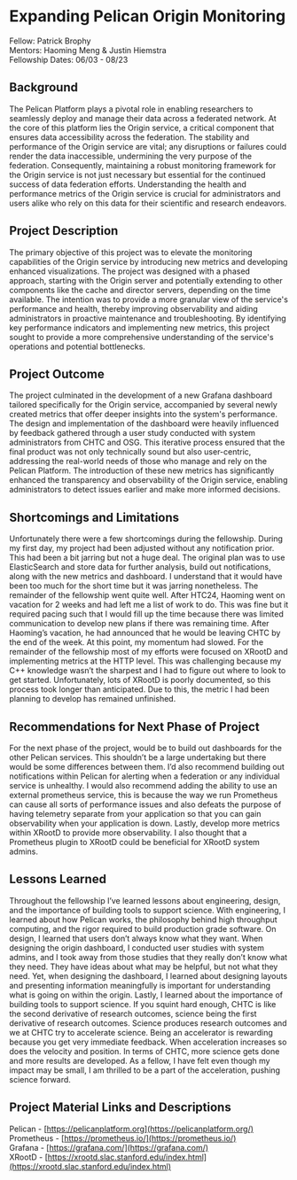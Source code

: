# Expanding Pelican Origin Monitoring

Fellow: Patrick Brophy  
Mentors: Haoming Meng & Justin Hiemstra  
Fellowship Dates: 06/03 \- 08/23

## Background

The Pelican Platform plays a pivotal role in enabling researchers to seamlessly deploy and manage their data across a federated network. At the core of this platform lies the Origin service, a critical component that ensures data accessibility across the federation. The stability and performance of the Origin service are vital; any disruptions or failures could render the data inaccessible, undermining the very purpose of the federation. Consequently, maintaining a robust monitoring framework for the Origin service is not just necessary but essential for the continued success of data federation efforts. Understanding the health and performance metrics of the Origin service is crucial for administrators and users alike who rely on this data for their scientific and research endeavors.

## Project Description

The primary objective of this project was to elevate the monitoring capabilities of the Origin service by introducing new metrics and developing enhanced visualizations. The project was designed with a phased approach, starting with the Origin server and potentially extending to other components like the cache and director servers, depending on the time available. The intention was to provide a more granular view of the service's performance and health, thereby improving observability and aiding administrators in proactive maintenance and troubleshooting. By identifying key performance indicators and implementing new metrics, this project sought to provide a more comprehensive understanding of the service's operations and potential bottlenecks.

## Project Outcome

The project culminated in the development of a new Grafana dashboard tailored specifically for the Origin service, accompanied by several newly created metrics that offer deeper insights into the system's performance. The design and implementation of the dashboard were heavily influenced by feedback gathered through a user study conducted with system administrators from CHTC and OSG. This iterative process ensured that the final product was not only technically sound but also user-centric, addressing the real-world needs of those who manage and rely on the Pelican Platform. The introduction of these new metrics has significantly enhanced the transparency and observability of the Origin service, enabling administrators to detect issues earlier and make more informed decisions.

## Shortcomings and Limitations

Unfortunately there were a few shortcomings during the fellowship. During my first day, my project had been adjusted without any notification prior. This had been a bit jarring but not a huge deal. The original plan was to use ElasticSearch and store data for further analysis, build out notifications, along with the new metrics and dashboard. I understand that it would have been too much for the short time but it was jarring nonetheless. The remainder of the fellowship went quite well. After HTC24, Haoming went on vacation for 2 weeks and had left me a list of work to do. This was fine but it required pacing such that I would fill up the time because there was limited communication to develop new plans if there was remaining time. After Haoming’s vacation, he had announced that he would be leaving CHTC by the end of the week. At this point, my momentum had slowed. For the remainder of the fellowship most of my efforts were focused on XRootD and implementing metrics at the HTTP level. This was challenging because my C++ knowledge wasn’t the sharpest and I had to figure out where to look to get started. Unfortunately, lots of XRootD is poorly documented, so this process took longer than anticipated. Due to this, the metric I had been planning to develop has remained unfinished.

## Recommendations for Next Phase of Project

For the next phase of the project, would be to build out dashboards for the other Pelican services. This shouldn’t be a large undertaking but there would be some differences between them. I’d also recommend building out notifications within Pelican for alerting when a federation or any individual service is unhealthy. I would also recommend adding the ability to use an external prometheus service, this is because the way we run Prometheus can cause all sorts of performance issues and also defeats the purpose of having telemetry separate from your application so that you can gain observability when your application is down. Lastly, develop more metrics within XRootD to provide more observability. I also thought that a Prometheus plugin to XRootD could be beneficial for XRootD system admins.

## Lessons Learned

Throughout the fellowship I’ve learned lessons about engineering, design, and the importance of building tools to support science. With engineering, I learned about how Pelican works, the philosophy behind high throughput computing, and the rigor required to build production grade software. On design, I learned that users don’t always know what they want. When designing the origin dashboard, I conducted user studies with system admins, and I took away from those studies that they really don’t know what they need. They have ideas about what may be helpful, but not what they need. Yet, when designing the dashboard, I learned about designing layouts and presenting information meaningfully is important for understanding what is going on within the origin. Lastly, I learned about the importance of building tools to support science. If you squint hard enough, CHTC is like the second derivative of research outcomes, science being the first derivative of research outcomes. Science produces research outcomes and we at CHTC try to accelerate science. Being an accelerator is rewarding because you get very immediate feedback. When acceleration increases so does the velocity and position. In terms of CHTC, more science gets done and more results are developed. As a fellow, I have felt even though my impact may be small, I am thrilled to be a part of the acceleration, pushing science forward.

## Project Material Links and Descriptions

Pelican \- [https://pelicanplatform.org](https://pelicanplatform.org/)  
Prometheus \- [https://prometheus.io/](https://prometheus.io/)  
Grafana \- [https://grafana.com/](https://grafana.com/)  
XRootD \- [https://xrootd.slac.stanford.edu/index.html](https://xrootd.slac.stanford.edu/index.html)
